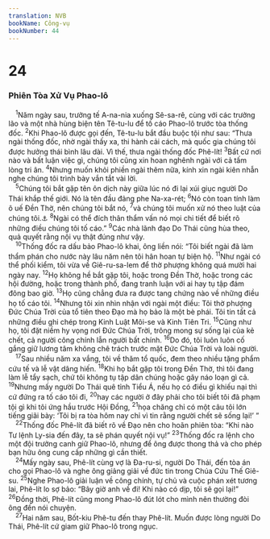 ```yaml
---
translation: NVB
bookName: Công-vụ 
bookNumber: 44
---
```


<div class="title"><h1>24</h1><h3>Phiên Tòa Xử Vụ Phao-lô </h3></div>
<span class="verse cong_24_1"> <sup>1</sup>Năm ngày sau, trưởng tế A-na-nia xuống Sê-sa-rê, cùng với các trưởng lão và một nhà hùng biện tên Tê-tu-lu để tố cáo Phao-lô trước tòa thống đốc. </span>
<span class="verse cong_24_2"><sup>2</sup>Khi Phao-lô được gọi đến, Tê-tu-lu bắt đầu buộc tội như sau: “Thưa ngài thống đốc, nhờ ngài thấy xa, thi hành cải cách, mà quốc gia chúng tôi được hưởng thái bình lâu dài. Vì thế, thưa ngài thống đốc Phê-lít! </span>
<span class="verse cong_24_3"><sup>3</sup>Bất cứ nơi nào và bất luận việc gì, chúng tôi cũng xin hoan nghênh ngài với cả tấm lòng tri ân. </span>
<span class="verse cong_24_4"><sup>4</sup>Nhưng muốn khỏi phiền ngài thêm nữa, kính xin ngài kiên nhẫn nghe chúng tôi trình bày vắn tắt vài lời. <br/></span>
<span class="verse cong_24_5"> <sup>5</sup>Chúng tôi bắt gặp tên ôn dịch này giữa lúc nó đi lại xúi giục người Do Thái khắp thế giới. Nó là tên đầu đảng phe Na-xa-rét; </span>
<span class="verse cong_24_6"><sup>6</sup>Nó còn toan tính làm ô uế Đền Thờ, nên chúng tôi bắt nó, </span>
<span class="verse cong_24_7"><sup>7</sup>và chúng tôi muốn xử nó theo luật của chúng tôi.<a data-toggle="tooltip" data-placement="bottom" title="Một số bản cổ thêm câu này">⚓</a></span>
<span class="verse cong_24_8"><sup>8</sup>Ngài có thể đích thân thẩm vấn nó mọi chi tiết để biết rõ những điều chúng tôi tố cáo.” </span>
<span class="verse cong_24_9"><sup>9</sup>Các nhà lãnh đạo Do Thái cũng hùa theo, quả quyết rằng nội vụ thật đúng như vậy. <br/></span>
<span class="verse cong_24_10"> <sup>10</sup>Thống đốc ra dấu bảo Phao-lô khai, ông liền nói: “Tôi biết ngài đã làm thẩm phán cho nước này lâu năm nên tôi hân hoan tự biện hộ. </span>
<span class="verse cong_24_11"><sup>11</sup>Như ngài có thể phối kiểm, tôi vừa về Giê-ru-sa-lem để thờ phượng không quá mười hai ngày nay. </span>
<span class="verse cong_24_12"><sup>12</sup>Họ không hề bắt gặp tôi, hoặc trong Đền Thờ, hoặc trong các hội đường, hoặc trong thành phố, đang tranh luận với ai hay tụ tập đám đông bao giờ. </span>
<span class="verse cong_24_13"><sup>13</sup>Họ cũng chẳng đưa ra được tang chứng nào về những điều họ tố cáo tôi. </span>
<span class="verse cong_24_14"><sup>14</sup>Nhưng tôi xin nhìn nhận với ngài một điều: Tôi thờ phượng Đức Chúa Trời của tổ tiên theo Đạo mà họ bảo là một bè phái. Tôi tin tất cả những điều ghi chép trong Kinh Luật Môi-se và Kinh Tiên Tri. </span>
<span class="verse cong_24_15"><sup>15</sup>Cũng như họ, tôi đặt niềm hy vọng nơi Đức Chúa Trời, trông mong sự sống lại của kẻ chết, cả người công chính lẫn người bất chính. </span>
<span class="verse cong_24_16"><sup>16</sup>Do đó, tôi luôn luôn cố gắng giữ lương tâm không chê trách trước mặt Đức Chúa Trời và loài người. <br/></span>
<span class="verse cong_24_17"> <sup>17</sup>Sau nhiều năm xa vắng, tôi về thăm tổ quốc, đem theo nhiều tặng phẩm cứu tế và lễ vật dâng hiến. </span>
<span class="verse cong_24_18"><sup>18</sup>Khi họ bắt gặp tôi trong Đền Thờ, thì tôi đang làm lễ tẩy sạch, chứ tôi không tụ tập dân chúng hoặc gây náo loạn gì cả. </span>
<span class="verse cong_24_19"><sup>19</sup>Nhưng mấy người Do Thái quê tỉnh Tiểu Á, nếu họ có điều gì khiếu nại thì cứ đứng ra tố cáo tôi đi, </span>
<span class="verse cong_24_20"><sup>20</sup>hay các người ở đây phải cho tôi biết tôi đã phạm tội gì khi tôi ứng hầu trước Hội Đồng, </span>
<span class="verse cong_24_21"><sup>21</sup>họa chăng chỉ có một câu tôi lớn tiếng giãi bày: ‘Tôi bị ra tòa hôm nay chỉ vì tin rằng người chết sẽ sống lại!’ ” <br/></span>
<span class="verse cong_24_22"> <sup>22</sup>Thống đốc Phê-lít đã biết rõ về Đạo nên cho hoãn phiên tòa: “Khi nào Tư lệnh Ly-sia đến đây, ta sẽ phán quyết nội vụ!” </span>
<span class="verse cong_24_23"><sup>23</sup>Thống đốc ra lệnh cho một đội trưởng canh giữ Phao-lô, nhưng để ông được thong thả và cho phép bạn hữu ông cung cấp những gì cần thiết. <br/></span>
<span class="verse cong_24_24"> <sup>24</sup>Mấy ngày sau, Phê-lít cùng vợ là Đa-ru-si, người Do Thái, đến tòa án cho gọi Phao-lô và nghe ông giảng giải về đức tin trong Chúa Cứu Thế Giê-su. </span>
<span class="verse cong_24_25"><sup>25</sup>Nghe Phao-lô giải luận về công chính, tự chủ và cuộc phán xét tương lai, Phê-lít lo sợ bảo: “Bây giờ anh về đi! Khi nào có dịp, tôi sẽ gọi lại!” </span>
<span class="verse cong_24_26"><sup>26</sup>Đồng thời, Phê-lít cũng mong Phao-lô đút lót cho mình nên thường đòi ông đến nói chuyện. <br/></span>
<span class="verse cong_24_27"> <sup>27</sup>Hai năm sau, Bốt-kiu Phê-tu đến thay Phê-lít. Muốn được lòng người Do Thái, Phê-lít cứ giam giữ Phao-lô trong ngục. <br/></span>

